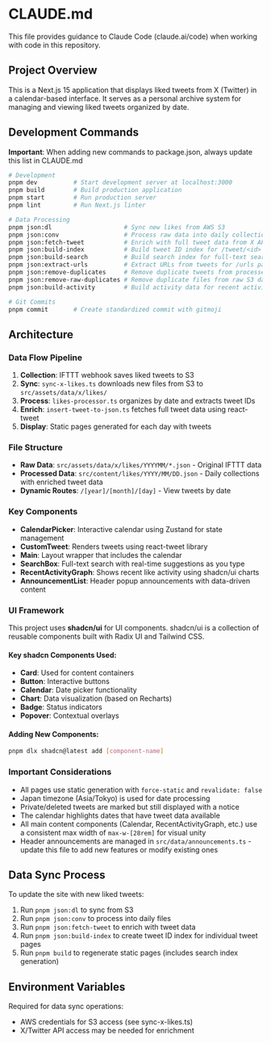 # CLAUDE.md

This file provides guidance to Claude Code (claude.ai/code) when working with code in this repository.

## Project Overview

This is a Next.js 15 application that displays liked tweets from X (Twitter) in a calendar-based interface. It serves as a personal archive system for managing and viewing liked tweets organized by date.

## Development Commands

**Important**: When adding new commands to package.json, always update this list in CLAUDE.md

```bash
# Development
pnpm dev          # Start development server at localhost:3000
pnpm build        # Build production application
pnpm start        # Run production server
pnpm lint         # Run Next.js linter

# Data Processing
pnpm json:dl                    # Sync new likes from AWS S3
pnpm json:conv                  # Process raw data into daily collections
pnpm json:fetch-tweet           # Enrich with full tweet data from X API
pnpm json:build-index           # Build tweet ID index for /tweet/<id> routes
pnpm json:build-search          # Build search index for full-text search
pnpm json:extract-urls          # Extract URLs from tweets for /urls page
pnpm json:remove-duplicates     # Remove duplicate tweets from processed data
pnpm json:remove-raw-duplicates # Remove duplicate files from raw S3 data
pnpm json:build-activity        # Build activity data for recent activity graph

# Git Commits
pnpm commit       # Create standardized commit with gitmoji
```

## Architecture

### Data Flow Pipeline
1. **Collection**: IFTTT webhook saves liked tweets to S3
2. **Sync**: `sync-x-likes.ts` downloads new files from S3 to `src/assets/data/x/likes/`
3. **Process**: `likes-processor.ts` organizes by date and extracts tweet IDs
4. **Enrich**: `insert-tweet-to-json.ts` fetches full tweet data using react-tweet
5. **Display**: Static pages generated for each day with tweets

### File Structure
- **Raw Data**: `src/assets/data/x/likes/YYYYMM/*.json` - Original IFTTT data
- **Processed Data**: `src/content/likes/YYYY/MM/DD.json` - Daily collections with enriched tweet data
- **Dynamic Routes**: `/[year]/[month]/[day]` - View tweets by date

### Key Components
- **CalendarPicker**: Interactive calendar using Zustand for state management
- **CustomTweet**: Renders tweets using react-tweet library
- **Main**: Layout wrapper that includes the calendar
- **SearchBox**: Full-text search with real-time suggestions as you type
- **RecentActivityGraph**: Shows recent like activity using shadcn/ui charts
- **AnnouncementList**: Header popup announcements with data-driven content

### UI Framework
This project uses **shadcn/ui** for UI components. shadcn/ui is a collection of reusable components built with Radix UI and Tailwind CSS.

#### Key shadcn Components Used:
- **Card**: Used for content containers
- **Button**: Interactive buttons
- **Calendar**: Date picker functionality
- **Chart**: Data visualization (based on Recharts)
- **Badge**: Status indicators
- **Popover**: Contextual overlays

#### Adding New Components:
```bash
pnpm dlx shadcn@latest add [component-name]
```

### Important Considerations
- All pages use static generation with `force-static` and `revalidate: false`
- Japan timezone (Asia/Tokyo) is used for date processing
- Private/deleted tweets are marked but still displayed with a notice
- The calendar highlights dates that have tweet data available
- All main content components (Calendar, RecentActivityGraph, etc.) use a consistent max width of `max-w-[28rem]` for visual unity
- Header announcements are managed in `src/data/announcements.ts` - update this file to add new features or modify existing ones

## Data Sync Process

To update the site with new liked tweets:
1. Run `pnpm json:dl` to sync from S3
2. Run `pnpm json:conv` to process into daily files
3. Run `pnpm json:fetch-tweet` to enrich with tweet data
4. Run `pnpm json:build-index` to create tweet ID index for individual tweet pages
5. Run `pnpm build` to regenerate static pages (includes search index generation)

## Environment Variables

Required for data sync operations:
- AWS credentials for S3 access (see sync-x-likes.ts)
- X/Twitter API access may be needed for enrichment